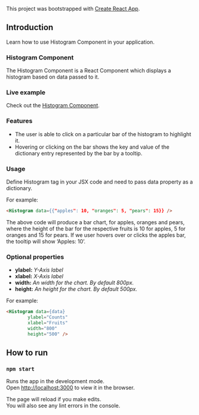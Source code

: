 This project was bootstrapped with [Create React App](https://github.com/facebook/create-react-app).

## Introduction

Learn how to use Histogram Component in your application.


### Histogram Component

The Histogram Component is a React Component which displays a histogram based on data passed to it.

### Live example

Check out the [Histogram Component](https://bbatjargal.github.io/histogram-chart/).

### Features

- The user is able to click on a particular bar of the histogram to highlight it.
- Hovering or clicking on the bar shows the key and value of the dictionary entry represented by the bar by a tooltip.

### Usage

Define Histogram tag in your JSX code and need to pass data property as a dictionary.

For example:

```html
<Histogram data={{"apples": 10, "oranges": 5, "pears": 15}} />
```

The above code will produce a bar chart, for apples, oranges and pears, where the height of the bar for the respective fruits is 10 for apples, 5 for oranges and 15 for pears. If we user hovers over or clicks the apples bar, the tooltip will show ‘Apples: 10’.

### Optional properties
- <strong>ylabel:</strong> <em>Y-Axis label</em>
- <strong>xlabel:</strong> <em>X-Axis label</em>
- <strong>width:</strong> <em>An width for the chart. By default 800px.</em>
- <strong>height:</strong> <em>An height for the chart. By default 500px.</em>

For example:

```html
<Histogram data={data} 
        ylabel="Counts" 
        xlabel="Fruits"
        width="800"
        height="500" />
```


## How to run

### `npm start`

Runs the app in the development mode.<br />
Open [http://localhost:3000](http://localhost:3000) to view it in the browser.

The page will reload if you make edits.<br />
You will also see any lint errors in the console.
